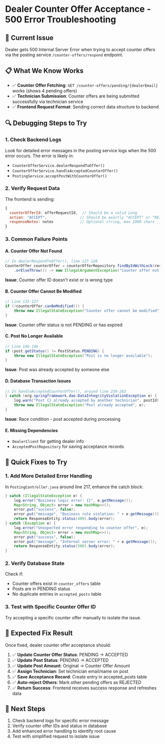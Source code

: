 # Dealer Counter Offer Acceptance - 500 Error Troubleshooting

## 🚨 **Current Issue**

Dealer gets 500 Internal Server Error when trying to accept counter offers via the posting service `/counter-offers/respond` endpoint.

## 📋 **What We Know Works**

- ✅ **Counter Offer Fetching**: `GET /counter-offers/pending/{dealerEmail}` works (shows 4 pending offers)
- ✅ **Technician Submission**: Counter offers are being submitted successfully via technician service
- ✅ **Frontend Request Format**: Sending correct data structure to backend

## 🔍 **Debugging Steps to Try**

### **1. Check Backend Logs**

Look for detailed error messages in the posting service logs when the 500 error occurs. The error is likely in:

- `CounterOfferService.dealerRespondToOffer()`
- `CounterOfferService.handleAcceptedCounterOffer()`
- `PostingService.acceptPostWithCounterOffer()`

### **2. Verify Request Data**

The frontend is sending:

```javascript
{
  counterOfferId: offerRequestId,  // Should be a valid Long
  action: "ACCEPT",               // Should be exactly "ACCEPT" or "REJECT"
  responseNotes: notes            // Optional string, max 1000 chars
}
```

### **3. Common Failure Points**

#### **A. Counter Offer Not Found**

```java
// In dealerRespondToOffer(), line 127-128
CounterOffer counterOffer = counterOfferRepository.findByIdWithLock(responseDto.getCounterOfferId())
    .orElseThrow(() -> new IllegalArgumentException("Counter offer not found"));
```

**Issue**: Counter offer ID doesn't exist or is wrong type

#### **B. Counter Offer Cannot Be Modified**

```java
// Line 135-137
if (!counterOffer.canBeModified()) {
    throw new IllegalStateException("Counter offer cannot be modified");
}
```

**Issue**: Counter offer status is not PENDING or has expired

#### **C. Post No Longer Available**

```java
// Line 146-148
if (post.getStatus() != PostStatus.PENDING) {
    throw new IllegalStateException("Post is no longer available");
}
```

**Issue**: Post was already accepted by someone else

#### **D. Database Transaction Issues**

```java
// In handleAcceptedCounterOffer(), around line 259-263
} catch (org.springframework.dao.DataIntegrityViolationException e) {
    log.warn("Post {} already accepted by another technician", postId);
    throw new IllegalStateException("Post already accepted", e);
}
```

**Issue**: Race condition - post accepted during processing

#### **E. Missing Dependencies**

- `DealerClient` for getting dealer info
- `AcceptedPostRepository` for saving acceptance records

## 🔧 **Quick Fixes to Try**

### **1. Add More Detailed Error Handling**

In `PostingController.java` around line 217, enhance the catch block:

```java
} catch (IllegalStateException e) {
    log.error("Business logic error: {}", e.getMessage());
    Map<String, Object> error = new HashMap<>();
    error.put("success", false);
    error.put("message", "Business rule violation: " + e.getMessage());
    return ResponseEntity.status(409).body(error);
} catch (Exception e) {
    log.error("Unexpected error responding to counter offer", e);
    Map<String, Object> error = new HashMap<>();
    error.put("success", false);
    error.put("message", "Internal server error: " + e.getMessage());
    return ResponseEntity.status(500).body(error);
}
```

### **2. Verify Database State**

Check if:

- Counter offers exist in `counter_offers` table
- Posts are in PENDING status
- No duplicate entries in `accepted_posts` table

### **3. Test with Specific Counter Offer ID**

Try accepting a specific counter offer manually to isolate the issue.

## 🎯 **Expected Fix Result**

Once fixed, dealer counter offer acceptance should:

1. ✅ **Update Counter Offer Status**: PENDING → ACCEPTED
2. ✅ **Update Post Status**: PENDING → ACCEPTED
3. ✅ **Update Post Amount**: Original → Counter Offer Amount
4. ✅ **Assign Technician**: Set technician email/name on post
5. ✅ **Save Acceptance Record**: Create entry in accepted_posts table
6. ✅ **Auto-reject Others**: Mark other pending offers as REJECTED
7. ✅ **Return Success**: Frontend receives success response and refreshes data

## 🚀 **Next Steps**

1. Check backend logs for specific error message
2. Verify counter offer IDs and status in database
3. Add enhanced error handling to identify root cause
4. Test with simplified request to isolate issue
